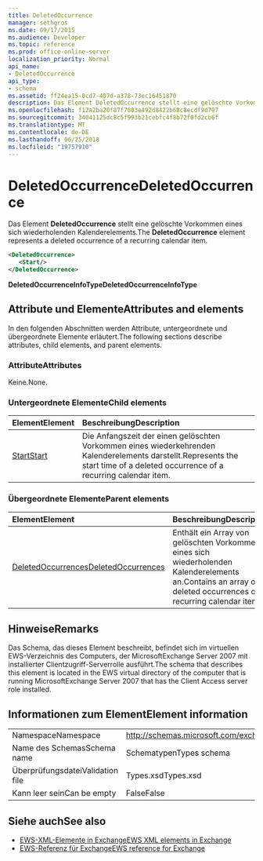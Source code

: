 ```yaml
---
title: DeletedOccurrence
manager: sethgros
ms.date: 09/17/2015
ms.audience: Developer
ms.topic: reference
ms.prod: office-online-server
localization_priority: Normal
api_name:
- DeletedOccurrence
api_type:
- schema
ms.assetid: ff24ea15-0cd7-407d-a378-73ec16451870
description: Das Element DeletedOccurrence stellt eine gelöschte Vorkommen eines sich wiederholenden Kalenderelements.
ms.openlocfilehash: f12a2ba20f87f7803e492d8422b68c8ecdf9d797
ms.sourcegitcommit: 34041125dc8c5f993b21cebfc4f8b72f0fd2cb6f
ms.translationtype: MT
ms.contentlocale: de-DE
ms.lasthandoff: 06/25/2018
ms.locfileid: "19757910"
---
```

# <a name="deletedoccurrence"></a><span data-ttu-id="c8ae1-103">DeletedOccurrence</span><span class="sxs-lookup"><span data-stu-id="c8ae1-103">DeletedOccurrence</span></span>

<span data-ttu-id="c8ae1-104">Das Element **DeletedOccurrence** stellt eine gelöschte Vorkommen eines sich wiederholenden Kalenderelements.</span><span class="sxs-lookup"><span data-stu-id="c8ae1-104">The **DeletedOccurrence** element represents a deleted occurrence of a recurring calendar item.</span></span> 
  
```xml
<DeletedOccurrence>
   <Start/>
</DeletedOccurrence>
```

 <span data-ttu-id="c8ae1-105">**DeletedOccurrenceInfoType**</span><span class="sxs-lookup"><span data-stu-id="c8ae1-105">**DeletedOccurrenceInfoType**</span></span>
## <a name="attributes-and-elements"></a><span data-ttu-id="c8ae1-106">Attribute und Elemente</span><span class="sxs-lookup"><span data-stu-id="c8ae1-106">Attributes and elements</span></span>

<span data-ttu-id="c8ae1-107">In den folgenden Abschnitten werden Attribute, untergeordnete und übergeordnete Elemente erläutert.</span><span class="sxs-lookup"><span data-stu-id="c8ae1-107">The following sections describe attributes, child elements, and parent elements.</span></span>
  
### <a name="attributes"></a><span data-ttu-id="c8ae1-108">Attribute</span><span class="sxs-lookup"><span data-stu-id="c8ae1-108">Attributes</span></span>

<span data-ttu-id="c8ae1-109">Keine.</span><span class="sxs-lookup"><span data-stu-id="c8ae1-109">None.</span></span>
  
### <a name="child-elements"></a><span data-ttu-id="c8ae1-110">Untergeordnete Elemente</span><span class="sxs-lookup"><span data-stu-id="c8ae1-110">Child elements</span></span>

|<span data-ttu-id="c8ae1-111">**Element**</span><span class="sxs-lookup"><span data-stu-id="c8ae1-111">**Element**</span></span>|<span data-ttu-id="c8ae1-112">**Beschreibung**</span><span class="sxs-lookup"><span data-stu-id="c8ae1-112">**Description**</span></span>|
|:-----|:-----|
|[<span data-ttu-id="c8ae1-113">Start</span><span class="sxs-lookup"><span data-stu-id="c8ae1-113">Start</span></span>](start.md) <br/> |<span data-ttu-id="c8ae1-114">Die Anfangszeit der einen gelöschten Vorkommen eines wiederkehrenden Kalenderelements darstellt.</span><span class="sxs-lookup"><span data-stu-id="c8ae1-114">Represents the start time of a deleted occurrence of a recurring calendar item.</span></span>  <br/> |
   
### <a name="parent-elements"></a><span data-ttu-id="c8ae1-115">Übergeordnete Elemente</span><span class="sxs-lookup"><span data-stu-id="c8ae1-115">Parent elements</span></span>

|<span data-ttu-id="c8ae1-116">**Element**</span><span class="sxs-lookup"><span data-stu-id="c8ae1-116">**Element**</span></span>|<span data-ttu-id="c8ae1-117">**Beschreibung**</span><span class="sxs-lookup"><span data-stu-id="c8ae1-117">**Description**</span></span>|
|:-----|:-----|
|[<span data-ttu-id="c8ae1-118">DeletedOccurrences</span><span class="sxs-lookup"><span data-stu-id="c8ae1-118">DeletedOccurrences</span></span>](deletedoccurrences.md) <br/> |<span data-ttu-id="c8ae1-119">Enthält ein Array von gelöschten Vorkommen eines sich wiederholenden Kalenderelements an.</span><span class="sxs-lookup"><span data-stu-id="c8ae1-119">Contains an array of deleted occurrences of a recurring calendar item.</span></span>  <br/> |
   
## <a name="remarks"></a><span data-ttu-id="c8ae1-120">Hinweise</span><span class="sxs-lookup"><span data-stu-id="c8ae1-120">Remarks</span></span>

<span data-ttu-id="c8ae1-121">Das Schema, das dieses Element beschreibt, befindet sich im virtuellen EWS-Verzeichnis des Computers, der MicrosoftExchange Server 2007 mit installierter Clientzugriff-Serverrolle ausführt.</span><span class="sxs-lookup"><span data-stu-id="c8ae1-121">The schema that describes this element is located in the EWS virtual directory of the computer that is running MicrosoftExchange Server 2007 that has the Client Access server role installed.</span></span>
  
## <a name="element-information"></a><span data-ttu-id="c8ae1-122">Informationen zum Element</span><span class="sxs-lookup"><span data-stu-id="c8ae1-122">Element information</span></span>

|||
|:-----|:-----|
|<span data-ttu-id="c8ae1-123">Namespace</span><span class="sxs-lookup"><span data-stu-id="c8ae1-123">Namespace</span></span>  <br/> |http://schemas.microsoft.com/exchange/services/2006/types  <br/> |
|<span data-ttu-id="c8ae1-124">Name des Schemas</span><span class="sxs-lookup"><span data-stu-id="c8ae1-124">Schema name</span></span>  <br/> |<span data-ttu-id="c8ae1-125">Schematypen</span><span class="sxs-lookup"><span data-stu-id="c8ae1-125">Types schema</span></span>  <br/> |
|<span data-ttu-id="c8ae1-126">Überprüfungsdatei</span><span class="sxs-lookup"><span data-stu-id="c8ae1-126">Validation file</span></span>  <br/> |<span data-ttu-id="c8ae1-127">Types.xsd</span><span class="sxs-lookup"><span data-stu-id="c8ae1-127">Types.xsd</span></span>  <br/> |
|<span data-ttu-id="c8ae1-128">Kann leer sein</span><span class="sxs-lookup"><span data-stu-id="c8ae1-128">Can be empty</span></span>  <br/> |<span data-ttu-id="c8ae1-129">False</span><span class="sxs-lookup"><span data-stu-id="c8ae1-129">False</span></span>  <br/> |
   
## <a name="see-also"></a><span data-ttu-id="c8ae1-130">Siehe auch</span><span class="sxs-lookup"><span data-stu-id="c8ae1-130">See also</span></span>

- [<span data-ttu-id="c8ae1-131">EWS-XML-Elemente in Exchange</span><span class="sxs-lookup"><span data-stu-id="c8ae1-131">EWS XML elements in Exchange</span></span>](ews-xml-elements-in-exchange.md)  
- [<span data-ttu-id="c8ae1-132">EWS-Referenz für Exchange</span><span class="sxs-lookup"><span data-stu-id="c8ae1-132">EWS reference for Exchange</span></span>](ews-reference-for-exchange.md)

